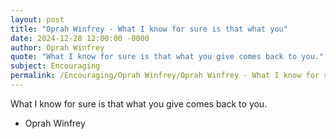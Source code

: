 ```yaml
---
layout: post
title: "Oprah Winfrey - What I know for sure is that what you"
date: 2024-12-28 12:00:00 -0000
author: Oprah Winfrey
quote: "What I know for sure is that what you give comes back to you."
subject: Encouraging
permalink: /Encouraging/Oprah Winfrey/Oprah Winfrey - What I know for sure is that what you
---
```


What I know for sure is that what you give comes back to you.

- Oprah Winfrey
